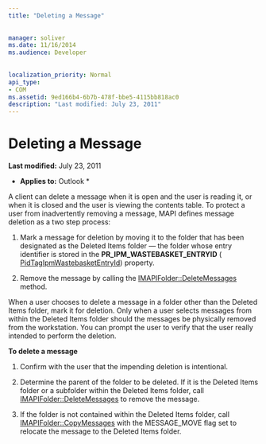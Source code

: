 ```yaml
---
title: "Deleting a Message"
 
 
manager: soliver
ms.date: 11/16/2014
ms.audience: Developer
 
 
localization_priority: Normal
api_type:
- COM
ms.assetid: 9ed166b4-6b7b-478f-bbe5-4115bb818ac0
description: "Last modified: July 23, 2011"
---
```


# Deleting a Message

 **Last modified:** July 23, 2011 
  
 * **Applies to:** Outlook * 
  
A client can delete a message when it is open and the user is reading it, or when it is closed and the user is viewing the contents table. To protect a user from inadvertently removing a message, MAPI defines message deletion as a two step process:
  
1. Mark a message for deletion by moving it to the folder that has been designated as the Deleted Items folder — the folder whose entry identifier is stored in the **PR_IPM_WASTEBASKET_ENTRYID** ( [PidTagIpmWastebasketEntryId](pidtagipmwastebasketentryid-canonical-property.md)) property. 
    
2. Remove the message by calling the [IMAPIFolder::DeleteMessages](imapifolder-deletemessages.md) method. 
    
When a user chooses to delete a message in a folder other than the Deleted Items folder, mark it for deletion. Only when a user selects messages from within the Deleted Items folder should the messages be physically removed from the workstation. You can prompt the user to verify that the user really intended to perform the deletion.
  
 **To delete a message**
  
1. Confirm with the user that the impending deletion is intentional.
    
2. Determine the parent of the folder to be deleted. If it is the Deleted Items folder or a subfolder within the Deleted Items folder, call [IMAPIFolder::DeleteMessages](imapifolder-deletemessages.md) to remove the message. 
    
3. If the folder is not contained within the Deleted Items folder, call [IMAPIFolder::CopyMessages](imapifolder-copymessages.md) with the MESSAGE_MOVE flag set to relocate the message to the Deleted Items folder. 
    

